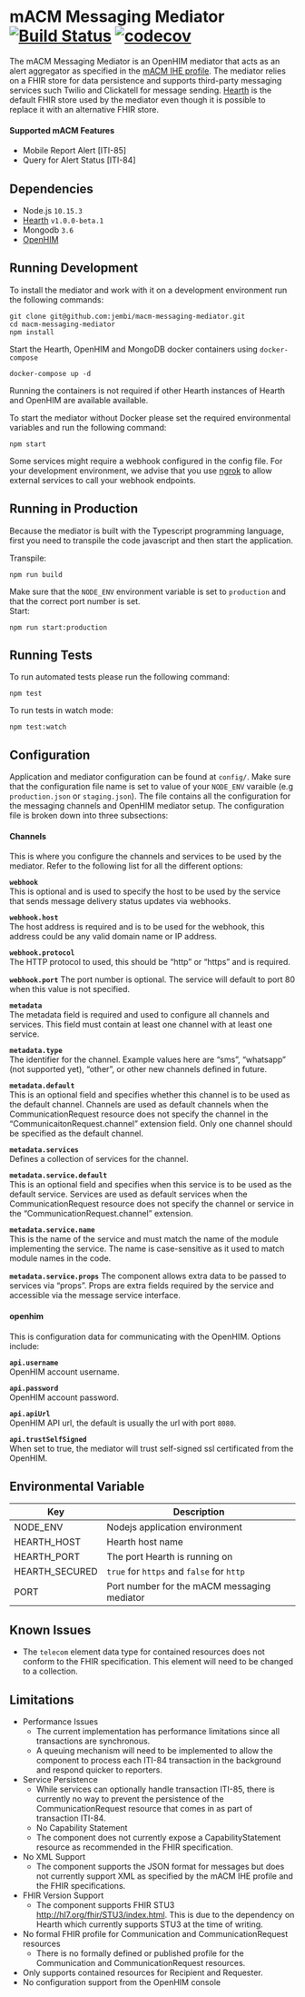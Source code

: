 # mACM Messaging Mediator [![Build Status](https://travis-ci.com/jembi/macm-messaging-mediator.svg?token=HL2Z5FKkgvPyxYf3MGbf&branch=master)](https://travis-ci.com/jembi/macm-messaging-mediator) [![codecov](https://codecov.io/gh/jembi/macm-messaging-mediator/branch/master/graph/badge.svg?token=dejEYdMvrg)](https://codecov.io/gh/jembi/macm-messaging-mediator)

The mACM Messaging Mediator is an OpenHIM mediator that acts as an alert aggregator as specified in the [mACM IHE profile](https://wiki.ihe.net/index.php/Mobile_Alert_Communication_Management(mACM)). The mediator relies on a FHIR store for data persistence and supports third-party messaging services such Twilio and Clickatell for message sending. [Hearth](https://github.com/jembi/hearth) is the default FHIR store used by the mediator even though it is possible to replace it with an alternative FHIR store.

#### Supported mACM Features
- Mobile Report Alert [ITI-85]
- Query for Alert Status [ITI-84]

## Dependencies
- Node.js `10.15.3`
- [Hearth](https://github.com/jembi/hearth) `v1.0.0-beta.1`
- Mongodb `3.6`
- [OpenHIM](http://openhim.org/)

## Running Development
To install the mediator and work with it on a development environment run the following commands:

```
git clone git@github.com:jembi/macm-messaging-mediator.git
cd macm-messaging-mediator
npm install
```
Start the Hearth, OpenHIM and MongoDB docker containers using `docker-compose`  
```
docker-compose up -d
```
Running the containers is not required if other Hearth instances of Hearth and OpenHIM are available available.

To start the mediator without Docker please set the required environmental variables and run the following command:
```
npm start
```

Some services might require a webhook configured in the config file. For your development environment, we advise that you use [ngrok](https://ngrok.com/) to allow external services to call your webhook endpoints.

## Running in Production

Because the mediator is built with the Typescript programming language, first you need to transpile the code javascript and then start the application.

Transpile:
```
npm run build
```
Make sure that the `NODE_ENV` environment variable is set to `production` and that the correct port number is set.  
Start:
```
npm run start:production
```

## Running Tests

To run automated tests please run the following command:
```
npm test
```

To run tests in watch mode:
```
npm test:watch
```

## Configuration

Application and mediator configuration can be found at `config/`. Make sure that the configuration file name is set to value of your `NODE_ENV` varaible (e.g `production.json` or `staging.json`). The file contains all the configuration for the messaging channels and OpenHIM mediator setup. The configuration file is broken down into three subsections:

#### Channels
This is where you configure the channels and services to be used by the mediator. Refer to the following list for all the different options:

**`webhook`**  
This is optional and is used to specify the host to be used by the service that sends message delivery status updates via webhooks.

**`webhook.host`**  
The host address is required and is to be used for the webhook, this address could be any valid domain name or IP address.

**`webhook.protocol`**  
The HTTP protocol to used, this should be “http” or “https” and is required.

**`webhook.port`** 
The port number is optional. The service will default to port 80 when this value is not specified.

**`metadata`**  
The metadata field is required and used to configure all channels and services. This field must contain at least one channel with at least one service.

**`metadata.type`**  
The identifier for the channel. Example values here are “sms”, “whatsapp” (not supported yet), “other”, or other new channels defined in future.

**`metadata.default`**  
This is an optional field and specifies whether this channel is to be used as the default channel. Channels are used as default channels when the CommunicationRequest resource does not specify the channel in the “CommunicaitonRequest.channel” extension field. Only one channel should be specified as the default channel. 

**`metadata.services`**  
Defines a collection of services for the channel.

**`metadata.service.default`**  
This is an optional field and specifies when this service is to be used as the default service. Services are used as default services when the CommunicationRequest resource does not specify the channel or service in the “CommunicationRequest.channel” extension.

**`metadata.service.name`**  
This is the name of the service and must match the name of the module implementing the service. The name is case-sensitive as it used to match module names in the code.

**`metadata.service.props`**
The component allows extra data to be passed to services via “props”. Props are extra fields required by the service and accessible via the message service interface.

#### openhim
This is configuration data for communicating with the OpenHIM. Options include:
  
**`api.username`**  
OpenHIM account username.

**`api.password`**  
OpenHIM account password.

**`api.apiUrl`**  
OpenHIM API url, the default is usually the url with port `8080`.

**`api.trustSelfSigned`**  
When set to true, the mediator will trust self-signed ssl certificated from the OpenHIM.

## Environmental Variable  

  Key  | Description
 ------- | -----------
 NODE_ENV | Nodejs application environment
 HEARTH_HOST | Hearth host name
 HEARTH_PORT | The port Hearth is running on
 HEARTH_SECURED | `true` for `https` and `false` for `http`
 PORT | Port number for the mACM messaging mediator

 ## Known Issues
 - The `telecom` element data type for contained resources does not conform to the FHIR specification. This element will need to be changed to a collection.
 
 ## Limitations
- Performance Issues
  - The current implementation has performance limitations since all transactions are synchronous.
  - A queuing mechanism will need to be implemented to allow the component to process each ITI-84 transaction in the background and respond quicker to reporters.
- Service Persistence
  - While services can optionally handle transaction ITI-85, there is currently no way to prevent the persistence of the CommunicationRequest resource that comes in as part of transaction ITI-84.
  - No Capability Statement
  - The component does not currently expose a CapabilityStatement resource as recommended in the FHIR specification.
- No XML Support
  - The component supports the JSON format for messages but does not currently support XML as specified by the mACM IHE profile and the FHIR specifications.
- FHIR Version Support
  - The component supports FHIR STU3 http://hl7.org/fhir/STU3/index.html. This is due to the dependency on Hearth which currently supports STU3 at the time of writing. 
- No formal FHIR profile for Communication and CommunicationRequest resources
  - There is no formally defined or published profile for the Communication and CommunicationRequest resources. 
- Only supports contained resources for Recipient and Requester.
- No configuration support from the OpenHIM console

